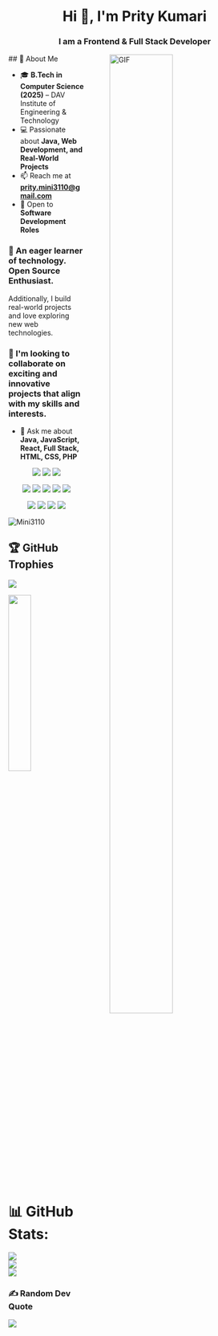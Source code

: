 <h1 align="center">Hi 👋, I'm Prity Kumari </h1>
<h3 align="center">I am a Frontend & Full Stack Developer</h3>

<img align="right" alt="GIF" src="https://i.giphy.com/media/L1R1tvI9svkIWwpVYr/giphy.webp" width="50%" height="70%" style="margin:0 50px;">
## 💫 About Me

- 🎓 **B.Tech in Computer Science (2025)** – DAV Institute of Engineering & Technology  
- 💻 Passionate about **Java, Web Development, and Real-World Projects**  
- 📫 Reach me at **[prity.mini3110@gmail.com](mailto:prity.mini3110@gmail.com)**  
- 💼 Open to **Software Development Roles**

### 🌱 An eager learner of technology. Open Source Enthusiast.  
Additionally, I build real-world projects and love exploring new web technologies.  
### 💞️ I'm looking to collaborate on exciting and innovative projects that align with my skills and interests.

- 💬 Ask me about **Java, JavaScript, React, Full Stack, HTML, CSS, PHP**

 <p align="center">
  <!-- Programming -->
  <img src="https://img.shields.io/badge/Java-ED8B00?style=for-the-badge&logo=java&logoColor=white" />
  <img src="https://img.shields.io/badge/C-00599C?style=for-the-badge&logo=c&logoColor=white" />
  <img src="https://img.shields.io/badge/C++-00599C?style=for-the-badge&logo=c%2B%2B&logoColor=white" />
</p>

<p align="center">
  <!-- Web -->
  <img src="https://img.shields.io/badge/HTML5-E34F26?style=for-the-badge&logo=html5&logoColor=white" />
  <img src="https://img.shields.io/badge/CSS3-1572B6?style=for-the-badge&logo=css3&logoColor=white" />
  <img src="https://img.shields.io/badge/JavaScript-F7DF1E?style=for-the-badge&logo=javascript&logoColor=black" />
  <img src="https://img.shields.io/badge/React-61DAFB?style=for-the-badge&logo=react&logoColor=black" />
  <img src="https://img.shields.io/badge/Bootstrap-7952B3?style=for-the-badge&logo=bootstrap&logoColor=white" />
</p>

<p align="center">
  <!-- Database & Tools -->
  <img src="https://img.shields.io/badge/MySQL-4479A1?style=for-the-badge&logo=mysql&logoColor=white" />
  <img src="https://img.shields.io/badge/Oracle-F80000?style=for-the-badge&logo=oracle&logoColor=white" />
  <img src="https://img.shields.io/badge/Git-F05032?style=for-the-badge&logo=git&logoColor=white" />
  <img src="https://img.shields.io/badge/GitHub-181717?style=for-the-badge&logo=github&logoColor=white" />
</p>


<p align="left"> <img style src="https://komarev.com/ghpvc/?username=Mini3110&label=Profile%20views&color=0e75b6&style=flat" alt="Mini3110" /> </p>

## 🏆 GitHub Trophies
![](https://github-profile-trophy.vercel.app/?username=guptaprity&theme=gruvbox&no-frame=false&no-bg=false&margin-w=4)  <br>

<img style src ="https://github.com/user-attachments/assets/70521f06-b9e3-4cb1-a168-434214ab65eb" width="30%" height="30%"/>


# 📊 GitHub Stats:
![](https://github-readme-stats.vercel.app/api?username=guptaprity&theme=radical&hide_border=false&include_all_commits=false&count_private=false)<br/>
![](https://nirzak-streak-stats.vercel.app/?user=guptaprity&theme=radical&hide_border=false)<br/>
![](https://github-readme-stats.vercel.app/api/top-langs/?username=guptaprity&theme=radical&hide_border=false&include_all_commits=false&count_private=false&layout=compact)


### ✍️ Random Dev Quote
![](https://quotes-github-readme.vercel.app/api?type=horizontal&theme=dark)
